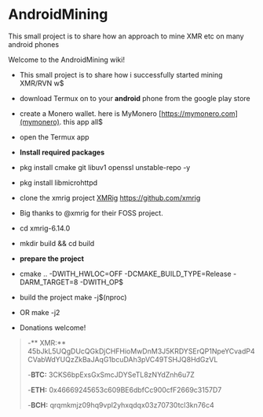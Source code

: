 # AndroidMining
 This small project is to share how  an approach to mine XMR etc on many android phones
 
 Welcome to the AndroidMining wiki!

-  This small project is to share how  i successfully started  mining XMR/RVN w$
- download Termux on to your **android** phone from the google play store
- create a Monero wallet. here is MyMonero [https://mymonero.com](mymonero). this app all$
- open the Termux app
- **Install required packages**
- pkg install cmake git libuv1 openssl unstable-repo -y
- pkg install libmicrohttpd

- clone the xmrig project [XMRig](https://github.com/xmrig/xmrig) https://github.com/xmrig
- Big thanks to @xmrig for their FOSS project.
- cd xmrig-6.14.0
-  mkdir build && cd build
- **prepare the project**
- cmake .. -DWITH_HWLOC=OFF -DCMAKE_BUILD_TYPE=Release -DARM_TARGET=8 -DWITH_OP$
- build the project make -j$(nproc)
- OR make -j2 

- Donations welcome! 

>>
>-** XMR:** 45bJkL5UQgDUcQGkDjCHFHioMwDnM3J5KRDYSErQP1NpeYCvadP4CVabWdYUQzZkBaJAqG1bcuDAh3pVC49TSHJQ8HdGzVL
>
>
>-**BTC:** 3CKS6bpExsGxSmcJDYSeTL8zNYdZnh6u7Z
>
>
>-**ETH:** 0x46669245653c609BE6dbfCc900cfF2669c3157D7
>
>
>-**BCH:** qrqmkmjz09hq9vpl2yhxqdqx03z70730tcl3kn76c4

